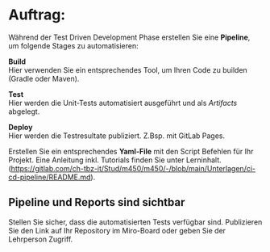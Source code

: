 # Auftrag:

Während der Test Driven Development Phase erstellen Sie eine **Pipeline**, um folgende Stages zu automatisieren:

**Build**<br/>
Hier verwenden Sie ein entsprechendes Tool, um Ihren Code zu builden (Gradle oder Maven).

**Test**<br/>
Hier werden die Unit-Tests automatisiert ausgeführt und als *Artifacts* abgelegt.

**Deploy**<br/>
Hier werden die Testresultate publiziert. Z.Bsp. mit GitLab Pages.


Erstellen Sie ein entsprechendes **Yaml-File** mit den Script Befehlen für Ihr Projekt. Eine Anleitung inkl. Tutorials finden Sie unter Lerninhalt. (https://gitlab.com/ch-tbz-it/Stud/m450/m450/-/blob/main/Unterlagen/ci-cd-pipeline/README.md).


## Pipeline und Reports sind sichtbar
Stellen Sie sicher, dass die automatisierten Tests verfügbar sind. Publizieren Sie den Link auf Ihr Repository im Miro-Board oder geben Sie der Lehrperson Zugriff.
